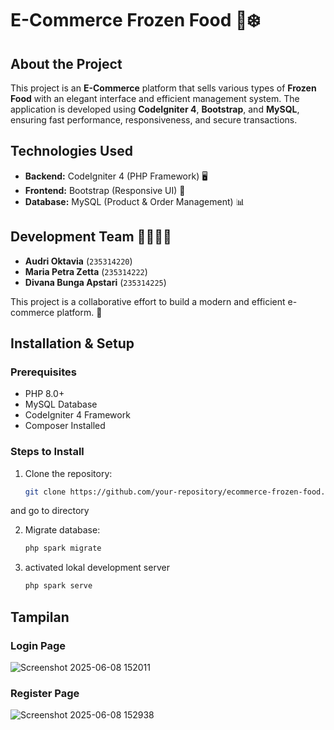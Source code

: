 # E-Commerce Frozen Food 🛒❄️

## About the Project
This project is an **E-Commerce** platform that sells various types of **Frozen Food** with an elegant interface and efficient management system. The application is developed using **CodeIgniter 4**, **Bootstrap**, and **MySQL**, ensuring fast performance, responsiveness, and secure transactions.

## Technologies Used
- **Backend:** CodeIgniter 4 (PHP Framework) 🖥️  
- **Frontend:** Bootstrap (Responsive UI) 🎨  
- **Database:** MySQL (Product & Order Management) 📊  

## Development Team 👨‍💻👩‍💻
- **Audri Oktavia** (`235314220`)  
- **Maria Petra Zetta** (`235314222`)  
- **Divana Bunga Apstari** (`235314225`)  

This project is a collaborative effort to build a modern and efficient e-commerce platform. 🚀

## Installation & Setup
### Prerequisites
- PHP 8.0+
- MySQL Database
- CodeIgniter 4 Framework
- Composer Installed

### Steps to Install
1. Clone the repository:
   ```bash
   git clone https://github.com/your-repository/ecommerce-frozen-food.git
and go to directory

2. Migrate database:
   ```bash
   php spark migrate
3. activated lokal development server
   ```bash
   php spark serve
   
## Tampilan
### Login Page
![Screenshot 2025-06-08 152011](https://github.com/user-attachments/assets/14a9a383-76bb-4102-a804-f81e4c4a2847)
### Register Page
![Screenshot 2025-06-08 152938](https://github.com/user-attachments/assets/cb24fed4-7cf5-4d66-8438-ea55b18115a0)
